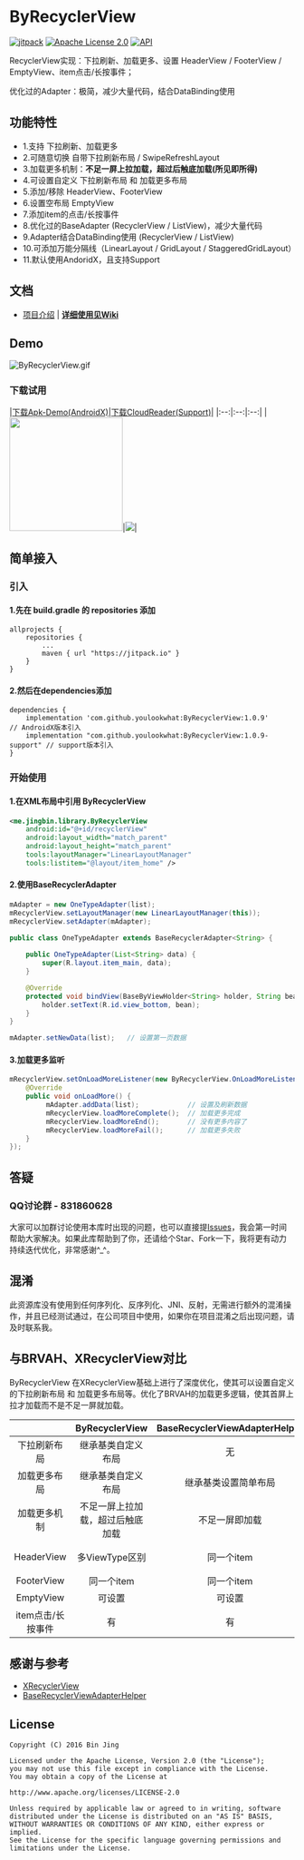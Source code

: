 # ByRecyclerView

[![jitpack][1]][2] 
[![Apache License 2.0][3]][4]
[![API][5]][6]

RecyclerView实现：下拉刷新、加载更多、设置 HeaderView / FooterView / EmptyView、item点击/长按事件；

优化过的Adapter：极简，减少大量代码，结合DataBinding使用


## 功能特性
 - 1.支持 下拉刷新、加载更多
 - 2.可随意切换 自带下拉刷新布局 / SwipeRefreshLayout
 - 3.加载更多机制：**不足一屏上拉加载，超过后触底加载(所见即所得)**
 - 4.可设置自定义 下拉刷新布局 和 加载更多布局
 - 5.添加/移除 HeaderView、FooterView
 - 6.设置空布局 EmptyView
 - 7.添加item的点击/长按事件
 - 8.优化过的BaseAdapter (RecyclerView / ListView)，减少大量代码
 - 9.Adapter结合DataBinding使用 (RecyclerView / ListView)
 - 10.可添加万能分隔线（LinearLayout / GridLayout / StaggeredGridLayout）
 - 11.默认使用AndoridX，且支持Support


## 文档
 - [项目介绍](https://github.com/youlookwhat/ByRecyclerView/wiki/%E9%A1%B9%E7%9B%AE%E4%BB%8B%E7%BB%8D) | [**详细使用见Wiki**](https://github.com/youlookwhat/ByRecyclerView/wiki)

## Demo
![ByRecyclerView.gif](https://github.com/youlookwhat/ByRecyclerView/blob/master/art/gif_demo.gif?raw=true)

### 下载试用
|[下载Apk-Demo(AndroidX)](https://fir.im/byrecyclerview)|[下载CloudReader(Support)](https://fir.im/byrecyclerview)|
|:--:|:--:|:--:|
|<img width="200" height=“200” src="https://github.com/youlookwhat/ByRecyclerView/blob/master/art/png_dowload.png?raw=true"></img>|![](https://raw.githubusercontent.com/youlookwhat/CloudReader/master/file/download_200.png)|

## 简单接入
### 引入
#### 1.先在 build.gradle 的 repositories 添加
```
allprojects {
	repositories {
		...
		maven { url "https://jitpack.io" }
	}
}
```

#### 2.然后在dependencies添加
```
dependencies {
	implementation 'com.github.youlookwhat:ByRecyclerView:1.0.9'         // AndroidX版本引入
	implementation "com.github.youlookwhat:ByRecyclerView:1.0.9-support" // support版本引入
}
```

### 开始使用
#### 1.在XML布局中引用 ByRecyclerView

```xml
<me.jingbin.library.ByRecyclerView
    android:id="@+id/recyclerView"
    android:layout_width="match_parent"
    android:layout_height="match_parent"
    tools:layoutManager="LinearLayoutManager"
    tools:listitem="@layout/item_home" />
```

#### 2.使用BaseRecyclerAdapter

```java
mAdapter = new OneTypeAdapter(list);
mRecyclerView.setLayoutManager(new LinearLayoutManager(this));
mRecyclerView.setAdapter(mAdapter);
        
public class OneTypeAdapter extends BaseRecyclerAdapter<String> {

    public OneTypeAdapter(List<String> data) {
        super(R.layout.item_main, data);
    }

    @Override
    protected void bindView(BaseByViewHolder<String> holder, String bean, int position) {
        holder.setText(R.id.view_bottom, bean);
    }
}

mAdapter.setNewData(list);   // 设置第一页数据
```
#### 3.加载更多监听

```java
mRecyclerView.setOnLoadMoreListener(new ByRecyclerView.OnLoadMoreListener() {
    @Override
    public void onLoadMore() {
         mAdapter.addData(list);            // 设置及刷新数据
         mRecyclerView.loadMoreComplete();  // 加载更多完成 
         mRecyclerView.loadMoreEnd();       // 没有更多内容了
         mRecyclerView.loadMoreFail();      // 加载更多失败
    }
});
```

## 答疑
### QQ讨论群 - 831860628
大家可以加群讨论使用本库时出现的问题，也可以直接提[Issues](https://github.com/youlookwhat/ByRecyclerView/issues)，我会第一时间帮助大家解决。如果此库帮助到了你，还请给个Star、Fork一下，我将更有动力持续迭代优化，非常感谢^_^。

## 混淆
此资源库没有使用到任何序列化、反序列化、JNI、反射，无需进行额外的混淆操作，并且已经测试通过，在公司项目中使用，如果你在项目混淆之后出现问题，请及时联系我。

## 与BRVAH、XRecyclerView对比
ByRecyclerView 在XRecyclerView基础上进行了深度优化，使其可以设置自定义的下拉刷新布局 和 加载更多布局等。优化了BRVAH的加载更多逻辑，使其首屏上拉才加载而不是不足一屏就加载。


||ByRecyclerView| BaseRecyclerViewAdapterHelper | XRecyclerView |
|:--:|:--:|:--:|:--:|
|下拉刷新布局|继承基类自定义布局|无|只能简单设置样式|
|加载更多布局|继承基类自定义布局|继承基类设置简单布局|继承基类自定义类|
|加载更多机制|不足一屏上拉加载，超过后触底加载|不足一屏即加载|触底加载|
|HeaderView|多ViewType区别|同一个item|多ViewType区别|
|FooterView|同一个item|同一个item|不能添加|
|EmptyView|可设置|可设置|不能设置|
|item点击/长按事件|有|有| 无 |


## 感谢与参考
 - [XRecyclerView](https://github.com/XRecyclerView/XRecyclerView)
 - [BaseRecyclerViewAdapterHelper](https://github.com/CymChad/BaseRecyclerViewAdapterHelper)

## License
```
Copyright (C) 2016 Bin Jing

Licensed under the Apache License, Version 2.0 (the "License");
you may not use this file except in compliance with the License.
You may obtain a copy of the License at

http://www.apache.org/licenses/LICENSE-2.0

Unless required by applicable law or agreed to in writing, software
distributed under the License is distributed on an "AS IS" BASIS,
WITHOUT WARRANTIES OR CONDITIONS OF ANY KIND, either express or implied.
See the License for the specific language governing permissions and
limitations under the License.
```

[1]:https://jitpack.io/v/youlookwhat/ByRecyclerView.svg
[2]:https://jitpack.io/#youlookwhat/ByRecyclerView
[3]:https://img.shields.io/:License-Apache%202.0-blue.svg
[4]:https://www.apache.org/licenses/LICENSE-2.0.html
[5]:https://img.shields.io/badge/API-14%2B-red.svg?style=flat
[6]:https://android-arsenal.com/api?level=14